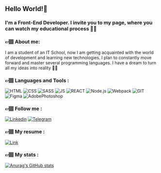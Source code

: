 ## Hello World!👋

### I'm a Front-End Developer. I invite you to my page, where you can watch my educational process 👩‍💻

<!-- ![Header](https://github.com/Anakole/Anakole/blob/main/assets/giphy2.gif) -->

### 👉🏽 About me:

I am a student of an IT School, now I am getting acquainted with the world of development and learning new technologies. I plan to constantly move forward and master several programming languages. I have a dream to turn all my ideas into reality 🙌🏽

### 👉🏽 Languages and Tools :

![HTML](https://img.shields.io/badge/HTML5-442912?style=for-the-badge&logo=html5)
![CSS](https://img.shields.io/badge/CSS3-442912?style=for-the-badge&logo=CSS3)
![SASS](https://img.shields.io/badge/SASS-442912?style=for-the-badge&logo=SASS)
![JS](https://img.shields.io/badge/JavaScript-442912?style=for-the-badge&logo=JavaScript)
![REACT](https://img.shields.io/badge/React-442912?style=for-the-badge&logo=REACT)
![Node.js](https://img.shields.io/badge/Node.js-442912?style=for-the-badge&logo=Node.js)
![Webpack](https://img.shields.io/badge/Webpack-442912?style=for-the-badge&logo=Webpack)
![GIT](https://img.shields.io/badge/GIT-442912?style=for-the-badge&logo=git)
![Figma](https://img.shields.io/badge/Figma-442912?style=for-the-badge&logo=Figma)
![AdobePhotoshop](https://img.shields.io/badge/Photoshop-442912?style=for-the-badge&logo=AdobePhotoshop)

### 👉🏽 Follow me :

[![Linkedin](https://img.shields.io/badge/Linkedin-442912?style=for-the-badge&logo=Linkedin)](https://www.linkedin.com/in/uliana-kolesnikova-0259b7240/)
[![Telegram](https://img.shields.io/badge/Telegram-442912?style=for-the-badge&logo=Telegram)](https://t.me/anakole)

### 👉🏽 My resume :

[![Link](https://img.shields.io/badge/Link-442912?style=for-the-badge&logo=googledrive)]([https://www.linkedin.com/in/uliana-kolesnikova-0259b7240/](https://drive.google.com/file/d/1V6o2ern_jD7TmqeV5xhXGxJUdACHLU9W/view?usp=share_link))

### 👉🏽 My stats :

[![Anurag's GitHub stats](https://github-readme-stats.vercel.app/api?username=Anakole&show_icons=true&theme=darcula)](https://github.com/anuraghazra/github-readme-stats)

<!--
**Anakole/Anakole** is a ✨ _special_ ✨ repository because its `README.md` (this file) appears on your GitHub profile.

Here are some ideas to get you started:

- 🔭 I’m currently working on ...
- 🌱 I’m currently learning ...
- 👯 I’m looking to collaborate on ...
- 🤔 I’m looking for help with ...
- 💬 Ask me about ...
- 📫 How to reach me: ...
- 😄 Pronouns: ...
- ⚡ Fun fact: ...
-->
